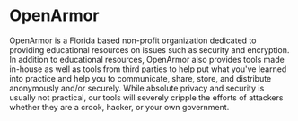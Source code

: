 OpenArmor
===========
OpenArmor is a Florida based non-profit organization dedicated to providing educational resources on issues such as security and encryption. In addition to educational resources, OpenArmor also provides tools made in-house as well as tools from third parties to help put what you've learned into practice and help you to communicate, share, store, and distribute anonymously and/or securely. While absolute privacy and security is usually not practical, our tools will severely cripple the efforts of attackers whether they are a crook, hacker, or your own government.
